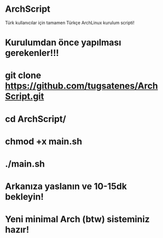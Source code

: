 # ArchScript
Türk kullanıcılar için tamamen Türkçe ArchLinux kurulum scripti!
# Kurulumdan önce yapılması gerekenler!!!

# git clone https://github.com/tugsatenes/ArchScript.git

# cd ArchScript/

# chmod +x main.sh

# ./main.sh

# Arkanıza yaslanın ve 10-15dk bekleyin!

# Yeni minimal Arch (btw) sisteminiz hazır!
